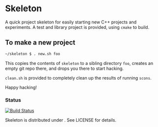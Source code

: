 # Skeleton

A quick project skeleton for easily starting new C++ projects and experiments. A test and library project is provided, using `cmake` to build.

## To make a new project

```bash
~/skeleton $ . new.sh foo
```

This copies the contents of `skeleton` to a sibling directory `foo`, creates an empty git repo there, and drops you there to start hacking.

`clean.sh` is provided to completely clean up the results of running `scons`.

Happy hacking!

### Status
[![Build Status](https://travis-ci.org/elbeno/skeleton.svg?branch=master)](https://travis-ci.org/elbeno/skeleton)

Skeleton is distributed under <some license>. See LICENSE for details.
